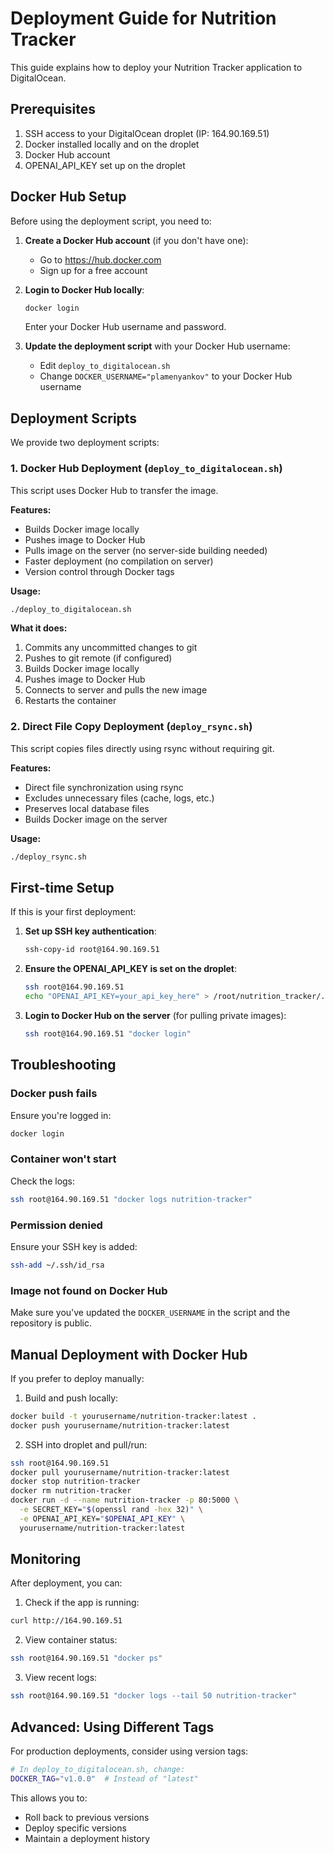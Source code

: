 # Deployment Guide for Nutrition Tracker

This guide explains how to deploy your Nutrition Tracker application to DigitalOcean.

## Prerequisites

1. SSH access to your DigitalOcean droplet (IP: 164.90.169.51)
2. Docker installed locally and on the droplet
3. Docker Hub account
4. OPENAI_API_KEY set up on the droplet

## Docker Hub Setup

Before using the deployment script, you need to:

1. **Create a Docker Hub account** (if you don't have one):
   - Go to https://hub.docker.com
   - Sign up for a free account

2. **Login to Docker Hub locally**:
   ```bash
   docker login
   ```
   Enter your Docker Hub username and password.

3. **Update the deployment script** with your Docker Hub username:
   - Edit `deploy_to_digitalocean.sh`
   - Change `DOCKER_USERNAME="plamenyankov"` to your Docker Hub username

## Deployment Scripts

We provide two deployment scripts:

### 1. Docker Hub Deployment (`deploy_to_digitalocean.sh`)

This script uses Docker Hub to transfer the image.

**Features:**
- Builds Docker image locally
- Pushes image to Docker Hub
- Pulls image on the server (no server-side building needed)
- Faster deployment (no compilation on server)
- Version control through Docker tags

**Usage:**
```bash
./deploy_to_digitalocean.sh
```

**What it does:**
1. Commits any uncommitted changes to git
2. Pushes to git remote (if configured)
3. Builds Docker image locally
4. Pushes image to Docker Hub
5. Connects to server and pulls the new image
6. Restarts the container

### 2. Direct File Copy Deployment (`deploy_rsync.sh`)

This script copies files directly using rsync without requiring git.

**Features:**
- Direct file synchronization using rsync
- Excludes unnecessary files (cache, logs, etc.)
- Preserves local database files
- Builds Docker image on the server

**Usage:**
```bash
./deploy_rsync.sh
```

## First-time Setup

If this is your first deployment:

1. **Set up SSH key authentication**:
   ```bash
   ssh-copy-id root@164.90.169.51
   ```

2. **Ensure the OPENAI_API_KEY is set on the droplet**:
   ```bash
   ssh root@164.90.169.51
   echo "OPENAI_API_KEY=your_api_key_here" > /root/nutrition_tracker/.env
   ```

3. **Login to Docker Hub on the server** (for pulling private images):
   ```bash
   ssh root@164.90.169.51 "docker login"
   ```

## Troubleshooting

### Docker push fails
Ensure you're logged in:
```bash
docker login
```

### Container won't start
Check the logs:
```bash
ssh root@164.90.169.51 "docker logs nutrition-tracker"
```

### Permission denied
Ensure your SSH key is added:
```bash
ssh-add ~/.ssh/id_rsa
```

### Image not found on Docker Hub
Make sure you've updated the `DOCKER_USERNAME` in the script and the repository is public.

## Manual Deployment with Docker Hub

If you prefer to deploy manually:

1. Build and push locally:
```bash
docker build -t yourusername/nutrition-tracker:latest .
docker push yourusername/nutrition-tracker:latest
```

2. SSH into droplet and pull/run:
```bash
ssh root@164.90.169.51
docker pull yourusername/nutrition-tracker:latest
docker stop nutrition-tracker
docker rm nutrition-tracker
docker run -d --name nutrition-tracker -p 80:5000 \
  -e SECRET_KEY="$(openssl rand -hex 32)" \
  -e OPENAI_API_KEY="$OPENAI_API_KEY" \
  yourusername/nutrition-tracker:latest
```

## Monitoring

After deployment, you can:

1. Check if the app is running:
```bash
curl http://164.90.169.51
```

2. View container status:
```bash
ssh root@164.90.169.51 "docker ps"
```

3. View recent logs:
```bash
ssh root@164.90.169.51 "docker logs --tail 50 nutrition-tracker"
```

## Advanced: Using Different Tags

For production deployments, consider using version tags:

```bash
# In deploy_to_digitalocean.sh, change:
DOCKER_TAG="v1.0.0"  # Instead of "latest"
```

This allows you to:
- Roll back to previous versions
- Deploy specific versions
- Maintain a deployment history
